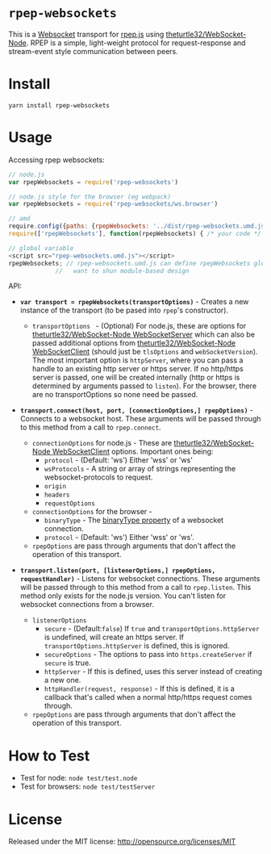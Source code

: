 
`rpep-websockets`
=====

This is a [Websocket](https://tools.ietf.org/html/rfc6455) transport for [rpep.js](https://github.com/Tixit/rpep.js) using [theturtle32/WebSocket-Node](https://github.com/theturtle32/WebSocket-Node). RPEP is a simple, light-weight protocol for request-response and stream-event style communication between peers.

Install
=======

```
yarn install rpep-websockets
```

Usage
=====

Accessing rpep websockets:
```javascript
// node.js
var rpepWebsockets = require('rpep-websockets')

// node.js style for the browser (eg webpack)
var rpepWebsockets = require('rpep-websockets/ws.browser')

// amd
require.config({paths: {rpepWebsockets: '../dist/rpep-websockets.umd.js'}})
require(['rpepWebsockets'], function(rpepWebsockets) { /* your code */ })

// global variable
<script src="rpep-websockets.umd.js"></script>
rpepWebsockets; // rpep-websockets.umd.js can define rpepWebsockets globally if you really
             //   want to shun module-based design
```

API:

* **`var transport = rpepWebsockets(transportOptions)`** - Creates a new instance of the transport (to be pased into `rpep`'s constructor).
  * `transportOptions ` - (Optional) For node.js, these are options for [theturtle32/WebSocket-Node WebSocketServer](https://github.com/theturtle32/WebSocket-Node/blob/master/docs/WebSocketServer.md) which can also be passed additional options from [theturtle32/WebSocket-Node WebSocketClient](https://github.com/theturtle32/WebSocket-Node/blob/master/docs/WebSocketClient.md) (should just be `tlsOptions` and `webSocketVersion`). The most important option is `httpServer`, where you can pass a handle to an existing http server or https server. If no http/https server is passed, one will be created internally (http or https is determined by arguments passed to `listen`). For the browser, there are no transportOptions so none need be passed.
  
* **`transport.connect(host, port, [connectionOptions,] rpepOptions)`** - Connects to a websocket host. These arguments will be passed through to this method from a call to `rpep.connect`.
  * `connectionOptions` for node.js - These are [theturtle32/WebSocket-Node WebSocketClient](https://github.com/theturtle32/WebSocket-Node/blob/master/docs/WebSocketClient.md) options. Important ones being:
    * `protocol` - (Default: 'ws') Either 'wss' or 'ws'
    * `wsProtocols` - A string or array of strings representing the websocket-protocols to request.
    * `origin`
    * `headers`
    * `requestOptions`
  * `connectionOptions` for the browser - 
    * `binaryType` - The [binaryType property](https://developer.mozilla.org/en-US/docs/Web/API/WebSocket/binaryType) of a websocket connection.
    * `protocol` - (Default: 'ws') Either 'wss' or 'ws'.
  * `rpepOptions` are pass through arguments that don't affect the operation of this transport.

* **`transport.listen(port, [listenerOptions,] rpepOptions, requestHandler)`** - Listens for websocket connections. These arguments will be passed through to this method from a call to `rpep.listen`. This method only exists for the node.js version. You can't listen for websocket connections from a browser.
  * `listenerOptions`
    * `secure` - (Default:`false`) If `true` and `transportOptions.httpServer` is undefined, will create an https server. If `transportOptions.httpServer` is defined, this is ignored.
    * `secureOptions` - The options to pass into `https.createServer` if `secure` is true.
    * `httpServer` - If this is defined, uses this server instead of creating a new one.
    * `httpHandler(request, response)` - If this is defined, it is a callback that's called when a normal http/https request comes through.
  * `rpepOptions` are pass through arguments that don't affect the operation of this transport.

How to Test
===========

* Test for node: `node test/test.node`
* Test for browsers: `node test/testServer`

License
=======
Released under the MIT license: http://opensource.org/licenses/MIT
